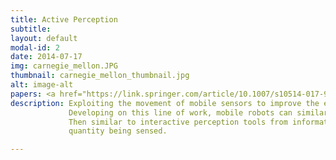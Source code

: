 ```yaml
---
title: Active Perception
subtitle:
layout: default
modal-id: 2
date: 2014-07-17
img: carnegie_mellon.JPG
thumbnail: carnegie_mellon_thumbnail.jpg
alt: image-alt
papers: <a href="https://link.springer.com/article/10.1007/s10514-017-9615-3">[ AURO 2018 ]</a>, <a href="https://tinyurl.com/y9c2amnj" target="_blank">[ TRO-14 ]</a>
description: Exploiting the movement of mobile sensors to improve the estimate of the target they are sensing is a well studied problem in active sensing.
             Developing on this line of work, mobile robots can similarly be treated as mobile sensors and the problem of state estimation can be treated as one of active information acquisition.
             Then similar to interactive perception tools from information acquistion we can exploited to solve the state estimation problem as an action selection that reduces uncertainty regarding the target
             quantity being sensed.

---
```

